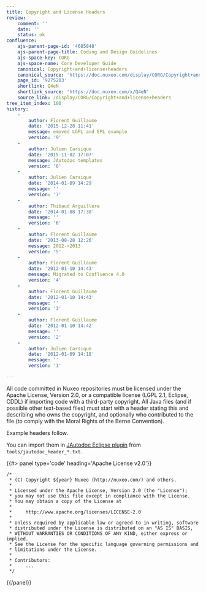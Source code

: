 ```yaml
---
title: Copyright and License Headers
review:
    comment: ''
    date: ''
    status: ok
confluence:
    ajs-parent-page-id: '4685848'
    ajs-parent-page-title: Coding and Design Guidelines
    ajs-space-key: CORG
    ajs-space-name: Core Developer Guide
    canonical: Copyright+and+license+headers
    canonical_source: 'https://doc.nuxeo.com/display/CORG/Copyright+and+license+headers'
    page_id: '9275203'
    shortlink: Q4eN
    shortlink_source: 'https://doc.nuxeo.com/x/Q4eN'
    source_link: /display/CORG/Copyright+and+license+headers
tree_item_index: 100
history:
    -
        author: Florent Guillaume
        date: '2015-12-28 11:41'
        message: emoved LGPL and EPL example
        version: '9'
    -
        author: Julien Carsique
        date: '2015-11-02 17:07'
        message: JAutodoc templates
        version: '8'
    -
        author: Julien Carsique
        date: '2014-01-09 14:29'
        message: ''
        version: '7'
    -
        author: Thibaud Arguillere
        date: '2014-01-08 17:38'
        message: ''
        version: '6'
    -
        author: Florent Guillaume
        date: '2013-08-28 12:26'
        message: 2012->2013
        version: '5'
    -
        author: Florent Guillaume
        date: '2012-01-10 14:43'
        message: Migrated to Confluence 4.0
        version: '4'
    -
        author: Florent Guillaume
        date: '2012-01-10 14:43'
        message: ''
        version: '3'
    -
        author: Florent Guillaume
        date: '2012-01-10 14:42'
        message: ''
        version: '2'
    -
        author: Julien Carsique
        date: '2012-01-09 14:18'
        message: ''
        version: '1'

---
```

All code committed in Nuxeo repositories must be licensed under the Apache License, Version 2.0,&nbsp;or a compatible license (LGPL 2.1, Eclipse, CDDL) if importing code with a third-party copyright.
All Java files (and if possible other text-based files) must start with a header stating this and describing who owns the copyright, and optionally who contributed to the file (to comply with the Moral Rights of the Berne Convention).

Example headers follow.

You can import them in [JAutodoc Eclipse plugin](http://jautodoc.sourceforge.net/) from `tools/jautodoc_header_*.txt`.

{{#> panel type='code' heading='Apache License v2.0'}}

```
/*
 * (C) Copyright ${year} Nuxeo (http://nuxeo.com/) and others.
 *
 * Licensed under the Apache License, Version 2.0 (the "License");
 * you may not use this file except in compliance with the License.
 * You may obtain a copy of the License at
 *
 *     http://www.apache.org/licenses/LICENSE-2.0
 *
 * Unless required by applicable law or agreed to in writing, software
 * distributed under the License is distributed on an "AS IS" BASIS,
 * WITHOUT WARRANTIES OR CONDITIONS OF ANY KIND, either express or implied.
 * See the License for the specific language governing permissions and
 * limitations under the License.
 *
 * Contributors:
 *     ...
 */

```

{{/panel}}
